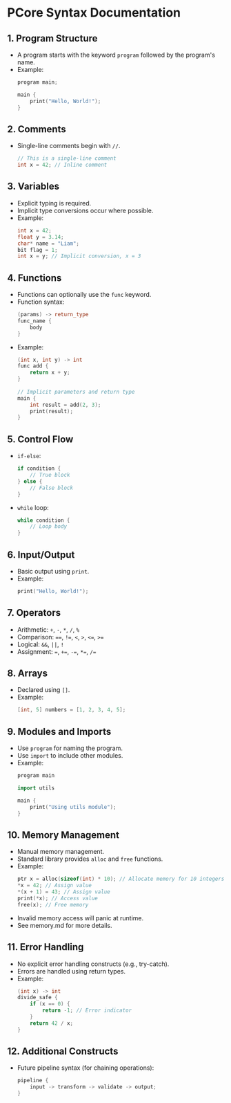 # PCore Syntax Documentation

## 1. Program Structure
- A program starts with the keyword `program` followed by the program's name.
- Example:
  ```c++
  program main;
  
  main {
      print("Hello, World!");
  }
  ```

## 2. Comments
- Single-line comments begin with `//`.
  ```c++
  // This is a single-line comment
  int x = 42; // Inline comment
  ```

## 3. Variables
- Explicit typing is required.
- Implicit type conversions occur where possible.
- Example:
  ```c++
  int x = 42;
  float y = 3.14;
  char* name = "Liam";
  bit flag = 1;
  int x = y; // Implicit conversion, x = 3
  ```

## 4. Functions
- Functions can optionally use the `func` keyword.
- Function syntax:
  ```c++
  (params) -> return_type
  func_name {
      body
  }
  ```
- Example:
  ```c++
  (int x, int y) -> int 
  func add {
      return x + y;
  }
    
  // Implicit parameters and return type
  main {
      int result = add(2, 3);
      print(result);
  }
  ```

## 5. Control Flow
- `if-else`:
  ```c++
  if condition {
      // True block
  } else {
      // False block
  }
  ```
- `while` loop:
  ```c++
  while condition {
      // Loop body
  }
  ```

## 6. Input/Output
- Basic output using `print`.
- Example:
  ```c++
  print("Hello, World!");
  ```

## 7. Operators
- Arithmetic: `+`, `-`, `*`, `/`, `%`
- Comparison: `==`, `!=`, `<`, `>`, `<=`, `>=`
- Logical: `&&`, `||`, `!`
- Assignment: `=`, `+=`, `-=`, `*=`, `/=`

## 8. Arrays
- Declared using `[]`.
- Example:
  ```c++
  [int, 5] numbers = [1, 2, 3, 4, 5];
  ```

## 9. Modules and Imports
- Use `program` for naming the program.
- Use `import` to include other modules.
- Example:
  ```c++
  program main

  import utils

  main {
      print("Using utils module");
  }
  ```

## 10. Memory Management
- Manual memory management.
- Standard library provides `alloc` and `free` functions.
- Example:
  ```c++
  ptr x = alloc(sizeof(int) * 10); // Allocate memory for 10 integers
  *x = 42; // Assign value
  *(x + 1) = 43; // Assign value
  print(*x); // Access value
  free(x); // Free memory
  ```
- Invalid memory access will panic at runtime.
- See memory.md for more details.

## 11. Error Handling
- No explicit error handling constructs (e.g., try-catch).
- Errors are handled using return types.
- Example:
  ```c++
  (int x) -> int 
  divide_safe {
      if (x == 0) {
          return -1; // Error indicator
      }
      return 42 / x;
  }
  ```

## 12. Additional Constructs
- Future pipeline syntax (for chaining operations):
  ```c++
  pipeline {
      input -> transform -> validate -> output;
  }
  ```


